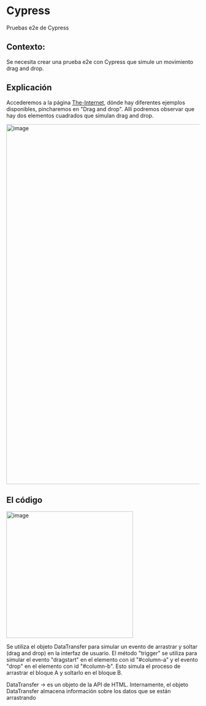 # Cypress
Pruebas e2e de Cypress

## Contexto: 
Se necesita crear una prueba e2e con Cypress que simule un movimiento drag and drop.

## Explicación
Accederemos a la página [The-Internet](https://the-internet.herokuapp.com), dónde hay diferentes ejemplos disponibles, 
pincharemos en "Drag and drop".
Allí podremos observar que hay dos elementos cuadrados que simulan drag and drop.

<img width="938" alt="image" src="https://user-images.githubusercontent.com/102371536/213654373-9b7def14-59cc-4460-96ff-51d0b384aa4e.png">

## El código
<img width="330" alt="image" src="https://user-images.githubusercontent.com/102371536/213654645-077e2929-d640-4207-a6ed-f7b279dbd36f.png">

Se utiliza el objeto DataTransfer para simular un evento de arrastrar y soltar (drag and drop) 
en la interfaz de usuario. El método "trigger" se utiliza para simular el evento "dragstart" en 
el elemento con id "#column-a" y el evento "drop" en el elemento con id "#column-b". Esto simula 
el proceso de arrastrar el bloque A y soltarlo en el bloque B.

DataTransfer → es un objeto de la API de HTML. Internamente, el objeto DataTransfer almacena 
información sobre los datos que se están arrastrando
